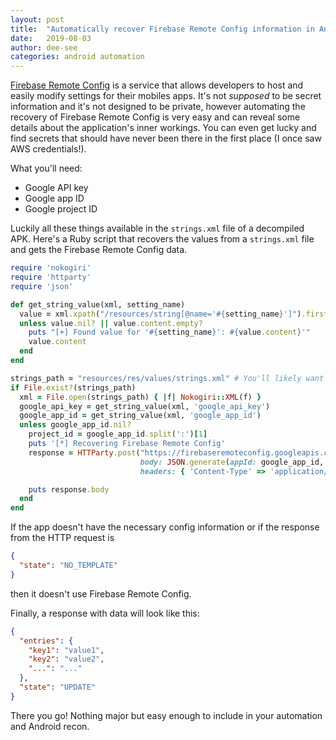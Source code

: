 ```yaml
---
layout: post
title:  "Automatically recover Firebase Remote Config information in Android apps"
date:   2019-08-03
author: dee-see
categories: android automation
---
```


[Firebase Remote Config](https://firebase.google.com/docs/remote-config/) is a service that allows developers to host and easily modify settings for their mobiles apps. It's not *supposed* to be secret information and it's not designed to be private, however automating the recovery of Firebase Remote Config is very easy and can reveal some details about the application's inner workings. You can even get lucky and find secrets that should have never been there in the first place (I once saw AWS credentials!).

What you'll need:

- Google API key
- Google app ID
- Google project ID

Luckily all these things available in the `strings.xml` file of a decompiled APK. Here's a Ruby script that recovers the values from a `strings.xml` file and gets the Firebase Remote Config data.

```ruby
require 'nokogiri'
require 'httparty'
require 'json'

def get_string_value(xml, setting_name)
  value = xml.xpath("/resources/string[@name='#{setting_name}']").first
  unless value.nil? || value.content.empty?
    puts "[+] Found value for '#{setting_name}': #{value.content}'"
    value.content
  end
end

strings_path = "resources/res/values/strings.xml" # You'll likely want to take this path as a parameter
if File.exist?(strings_path)
  xml = File.open(strings_path) { |f| Nokogiri::XML(f) }
  google_api_key = get_string_value(xml, 'google_api_key')
  google_app_id = get_string_value(xml, 'google_app_id')
  unless google_app_id.nil?
    project_id = google_app_id.split(':')[1]
    puts '[*] Recovering Firebase Remote Config'
    response = HTTParty.post("https://firebaseremoteconfig.googleapis.com/v1/projects/#{project_id}/namespaces/firebase:fetch?key=#{google_api_key}",
                             body: JSON.generate(appId: google_app_id, appInstanceId: 'required_but_unused_value'),
                             headers: { 'Content-Type' => 'application/json' })

    puts response.body
  end
end
```

If the app doesn't have the necessary config information or if the response from the HTTP request is

```json
{
  "state": "NO_TEMPLATE"
}
```

then it doesn't use Firebase Remote Config.

Finally, a response with data will look like this:

```json
{
  "entries": {
    "key1": "value1",
    "key2": "value2",
    "...": "..."
  },
  "state": "UPDATE"
}
```

There you go! Nothing major but easy enough to include in your automation and Android recon.
